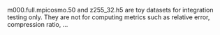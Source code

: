 m000.full.mpicosmo.50 and z255_32.h5 are toy datasets for integration testing only. They are not for computing metrics such as relative error, compression ratio, ...
